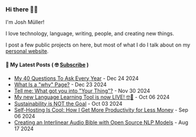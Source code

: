 ### Hi there 👋🏻

I'm Josh Müller!

I love technology, language, writing, people, and creating new things.

I post a few public projects on here, but most of what I do I talk about on my [personal website](https://joshmuller.ca).




#### 📝 My Latest Posts ( 🤓 [Subscribe](https://joshmuller.ca/subscribe) )

<!-- BLOG-POST-LIST:START -->
- [My 40 Questions To Ask Every Year](https://joshmuller.ca/writings/2024/my-40-questions/) - Dec 24 2024
- [What Is a &quot;why&quot; Page?](https://joshmuller.ca/writings/2024/what-is-a-why-page/) - Dec 23 2024
- [Tell me: What got you into &quot;Your Thing&quot;?](https://joshmuller.ca/writings/2024/your-thing/) - Nov 30 2024
- [My new Language Learning Tool is now LIVE! 🤓🥳](https://joshmuller.ca/writings/2024/full-english-spanish-interlinear-live/) - Oct 06 2024
- [Sustainability is NOT the Goal](https://joshmuller.ca/writings/2024/not-sustainability/) - Oct 03 2024
- [Self-Hosting Is Cool: How I Get More Productivity for Less Money](https://joshmuller.ca/writings/2024/self-hosting-is-cool/) - Sep 06 2024
- [Creating an Interlinear Audio Bible with Open Source NLP Models](https://joshmuller.ca/writings/2024/interlinear-audiobible/) - Aug 17 2024<!-- BLOG-POST-LIST:END -->



<!--
**theJoshMuller/theJoshMuller** is a ✨ _special_ ✨ repository because its `README.md` (this file) appears on your GitHub profile.

Here are some ideas to get you started:

- 🔭 I’m currently working on ...
- 🌱 I’m currently learning ...
- 👯 I’m looking to collaborate on ...
- 🤔 I’m looking for help with ...
- 💬 Ask me about ...
- 📫 How to reach me: ...
- 😄 Pronouns: ...
- ⚡ Fun fact: ...
-->
